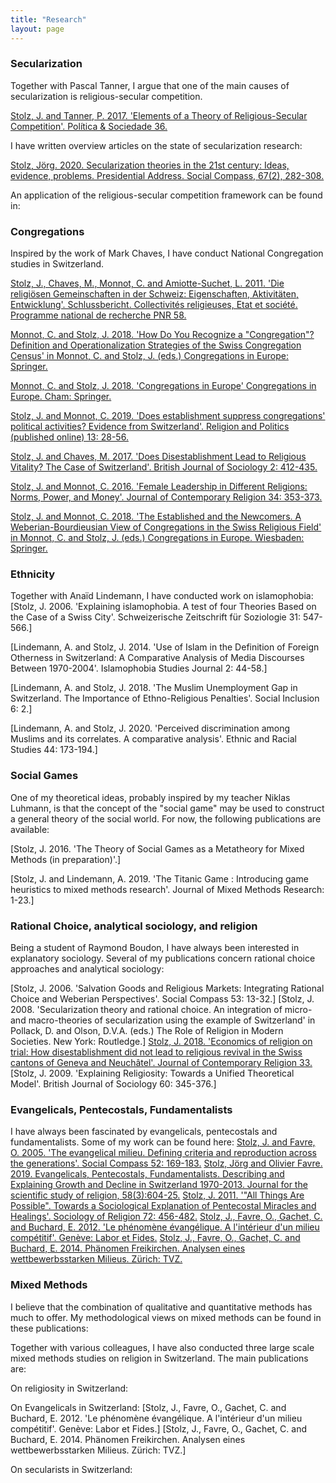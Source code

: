 ```yaml
---
title: "Research" 
layout: page
---
```


### Secularization
Together with Pascal Tanner, I argue that one of the main causes of secularization is religious-secular competition.

[Stolz, J. and Tanner, P. 2017. 'Elements of a Theory of Religious-Secular Competition'. Política & Sociedade 36.](xxxx)

I have written overview articles on the state of secularization research: 

[Stolz, Jörg. 2020. Secularization theories in the 21st century: Ideas, evidence, problems. Presidential Address. Social Compass, 67(2), 282-308.](xxx)

An application of the religious-secular competition framework can be found in:



### Congregations
Inspired by the work of Mark Chaves, I have conduct National Congregation studies in Switzerland. 

[Stolz, J., Chaves, M., Monnot, C. and Amiotte-Suchet, L. 2011. 'Die religiösen Gemeinschaften in der Schweiz: Eigenschaften, Aktivitäten, Entwicklung'. Schlussbericht. Collectivités religieuses, Etat et société. Programme national de recherche PNR 58.](xxx)

[Monnot, C. and Stolz, J. 2018. 'How Do You Recognize a "Congregation"? Definition and Operationalization Strategies of the Swiss Congregation Census' in Monnot, C. and Stolz, J. (eds.) Congregations in Europe: Springer.](xxx)

[Monnot, C. and Stolz, J. 2018. 'Congregations in Europe' Congregations in Europe. Cham: Springer.](xxx)

[Stolz, J. and Monnot, C. 2019. 'Does establishment suppress congregations' political activities? Evidence from Switzerland'. Religion and Politics  (published online) 13: 28-56.](xxx)

[Stolz, J. and Chaves, M. 2017. 'Does Disestablishment Lead to Religious Vitality? The Case of Switzerland'. British Journal of Sociology 2: 412-435.](xxx)

[Stolz, J. and Monnot, C. 2016. 'Female Leadership in Different Religions: Norms, Power, and Money'. Journal of Contemporary Religion 34: 353-373.](xxx)

[Stolz, J. and Monnot, C. 2018. 'The Established and the Newcomers. A Weberian-Bourdieusian View of Congregations in the Swiss Religious Field' in Monnot, C. and Stolz, J. (eds.) Congregations in Europe. Wiesbaden: Springer.](xxx)




### Ethnicity
Together with Anaïd Lindemann, I have conducted work on islamophobia: 
[Stolz, J. 2006. 'Explaining islamophobia. A test of four Theories Based on the Case of a Swiss City'. Schweizerische Zeitschrift für Soziologie 31: 547-566.]

[Lindemann, A. and Stolz, J. 2014. 'Use of Islam in the Definition of Foreign Otherness in Switzerland: A Comparative Analysis of Media Discourses Between 1970-2004'. Islamophobia Studies Journal 2: 44-58.]

[Lindemann, A. and Stolz, J. 2018. 'The Muslim Unemployment Gap in Switzerland. The Importance of Ethno-Religious Penalties'. Social Inclusion 6: 2.]

[Lindemann, A. and Stolz, J. 2020. 'Perceived discrimination among Muslims and its correlates. A comparative analysis'. Ethnic and Racial Studies 44: 173-194.]





### Social Games
One of my theoretical ideas, probably inspired by my teacher Niklas Luhmann, is that the concept of the "social game" may be used to construct a general theory of the social world. For now, the following publications are available:

[Stolz, J. 2016. 'The Theory of Social Games as a Metatheory for Mixed Methods (in preparation)'.]

[Stolz, J. and Lindemann, A. 2019. 'The Titanic Game : Introducing game heuristics to mixed methods research'. Journal of Mixed Methods Research: 1-23.]



### Rational Choice, analytical sociology, and religion
Being a student of Raymond Boudon, I have always been interested in explanatory sociology. Several of my publications concern rational choice approaches and analytical sociology:

[Stolz, J. 2006. 'Salvation Goods and Religious Markets: Integrating Rational Choice and Weberian Perspectives'. Social Compass 53: 13-32.]
[Stolz, J. 2008. 'Secularization theory and rational choice. An integration of micro- and macro-theories of secularization using the example of Switzerland' in Pollack, D. and Olson, D.V.A. (eds.) The Role of Religion in Modern Societies. New York: Routledge.]
[Stolz, J. 2018. 'Economics of religion on trial: How disestablishment did not lead to religious revival in the Swiss cantons of Geneva and Neuchâtel'. Journal of Contemporary Religion 33.](xxxx)
[Stolz, J. 2009. 'Explaining Religiosity: Towards a Unified Theoretical Model'. British Journal of Sociology 60: 345-376.]




### Evangelicals, Pentecostals, Fundamentalists
I have always been fascinated by evangelicals, pentecostals and fundamentalists. Some of my work can be found here: 
[Stolz, J. and Favre, O. 2005. 'The evangelical milieu. Defining criteria and reproduction across the generations'. Social Compass 52: 169-183.](xxx)
[Stolz, Jörg and Olivier Favre. 2019. Evangelicals, Pentecostals, Fundamentalists. Describing and Explaining Growth and Decline in Switzerland 1970-2013. Journal for the scientific study of religion, 58(3):604-25.](xxx)
[Stolz, J. 2011. '"All Things Are Possible". Towards a Sociological Explanation of Pentecostal Miracles and Healings'. Sociology of Religion 72: 456-482.](xxx)
[Stolz, J., Favre, O., Gachet, C. and Buchard, E. 2012. 'Le phénomène évangélique. A l'intérieur d'un milieu compétitif'. Genève: Labor et Fides.](xxx)
[Stolz, J., Favre, O., Gachet, C. and Buchard, E. 2014. Phänomen Freikirchen. Analysen eines wettbewerbsstarken Milieus. Zürich: TVZ.](xxx)




### Mixed Methods
I believe that the combination of qualitative and quantitative methods has much to offer. My methodological views on mixed methods can be found in these publications:


Together with various colleagues, I have also conducted three large scale mixed methods studies on religion in Switzerland. The main publications are: 

On religiosity in Switzerland: 

On Evangelicals in Switzerland: 
[Stolz, J., Favre, O., Gachet, C. and Buchard, E. 2012. 'Le phénomène évangélique. A l'intérieur d'un milieu compétitif'. Genève: Labor et Fides.]
[Stolz, J., Favre, O., Gachet, C. and Buchard, E. 2014. Phänomen Freikirchen. Analysen eines wettbewerbsstarken Milieus. Zürich: TVZ.]


On secularists in Switzerland: 





